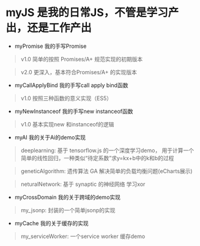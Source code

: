 # myJS 是我的日常JS，不管是学习产出，还是工作产出

* myPromise 我的手写Promise
> v1.0 简单的按照 Promises/A+ 规范实现的初期版本

> v2.0 更深入，基本符合Promises/A+ 的实现版本

* myCallApplyBind 我的手写call apply bind函数
> v1.0 按照三种函数的意义实现（ES5）

* myNewInstanceof 我的手写new instanceof函数
> v1.0 基本实现new 和instanceof的逻辑

* myAI 我的关于Ai的demo实现
> deeplearning: 基于 tensorflow.js 的一个深度学习demo， 用于计算一个简单的线性回归，一种类似“待定系数”求y=kx+b中的k和b的过程

> geneticAlgorithm: 遗传算法 GA 解决简单的负载均衡问题(eCharts展示)

> neturalNetwork: 基于 synaptic 的神经网络 学习xor

* myCrossDomain 我的关于跨域的demo实现
> my_jsonp: 封装的一个简单jsonp的实现

* myCache 我的关于缓存的实现
> my_serviceWorker: 一个service worker 缓存demo